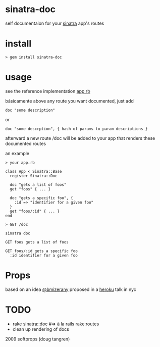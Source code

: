 # sinatra-doc

self documentaion for your [sinatra]("http://sinatrarb.com") app's routes

# install

    > gem install sinatra-doc 

# usage

see the reference implementation [app.rb](http://github.com/softprops/sinatra-doc/blob/master/app.rb)
  
básicamente above any route you want documented, just add

    doc "some description"

or

    doc "some descrption", { hash of params to param descriptions }
  
afterward a new route /doc will be added to your app that renders these documented routes 

an example  

    > your app.rb
    
    class App < Sinatra::Base
      register Sinatra::Doc
      
      doc "gets a list of foos"
      get "foos" { ... }
    
      doc "gets a specific foo", { 
        :id => "identifier for a given foo"
      }
      get "foos/:id" { ... }
    end
    
    > GET /doc
    
    sinatra doc
    
    GET foos gets a list of foos
    
    GET foos/:id gets a specific foo
      :id identifier for a given foo
    
# Props

based on an idea [@bmizerany]("http://twitter.com/bmizerany") proposed in a [heroku]("http://heroku.com/") talk in nyc

# TODO

  * rake sinatra::doc #=> à la rails rake:routes 
  * clean up rendering of docs

2009 softprops (doug tangren)